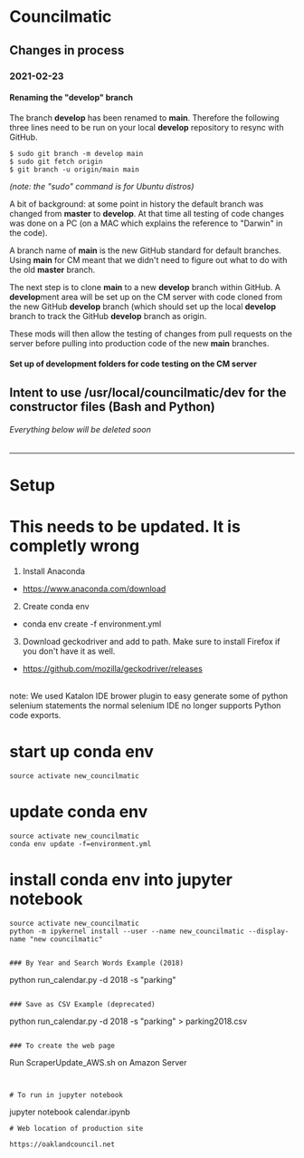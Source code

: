 # Councilmatic
## Changes in process
### 2021-02-23
#### Renaming the "develop" branch

The branch **develop** has been renamed to **main**.  Therefore the following three lines need to be run on your local **develop** repository to resync with GitHub.

```
$ sudo git branch -m develop main
$ sudo git fetch origin
$ git branch -u origin/main main
```

*(note: the "sudo" command is for Ubuntu distros)*

A bit of background: at some point in history the default branch was changed from **master** to **develop**.  At that time all testing of code changes was done on a PC (on a MAC which explains the reference to "Darwin" in the code).

A branch name of **main** is the new GitHub standard for default branches.  Using **main** for CM meant that we didn't need to figure out what to do with the old **master** branch.

The next step is to clone **main** to a new **develop** branch within GitHub.  A **develop**ment area will be set up on the CM server with code cloned from the new GitHub **develop** branch (which should set up the local **develop** branch to track the GitHub **develop** branch as origin.

These mods will then allow the testing of changes from pull requests on the server before pulling into production code of the new **main** branches.

#### Set up of development folders for code testing on the CM server

Intent to use /usr/local/councilmatic/dev for the constructor files (Bash and Python)
------
###### Everything below will be deleted soon
------

# Setup
# This needs to be updated.  It is completly wrong

1. Install Anaconda 
  * https://www.anaconda.com/download
2. Create conda env
  * conda env create -f environment.yml
3. Download geckodriver and add to path. Make sure to install Firefox if you don't have it as well.
  * https://github.com/mozilla/geckodriver/releases
  <br>
note: We used Katalon IDE brower plugin to easy generate some of python selenium statements the normal selenium IDE no longer supports Python code exports.
  
# start up conda env
```
source activate new_councilmatic
```

# update conda env
```
source activate new_councilmatic
conda env update -f=environment.yml
```

# install conda env into jupyter notebook
```
source activate new_councilmatic
python -m ipykernel install --user --name new_councilmatic --display-name "new councilmatic"
```


```

### By Year and Search Words Example (2018)

```
python run_calendar.py -d 2018 -s "parking"
```

### Save as CSV Example (deprecated)

```
python run_calendar.py -d 2018 -s "parking" > parking2018.csv
```

### To create the web page

```
Run ScraperUpdate_AWS.sh on Amazon Server
```


# To run in jupyter notebook
```
jupyter notebook calendar.ipynb
```
# Web location of production site

https://oaklandcouncil.net


